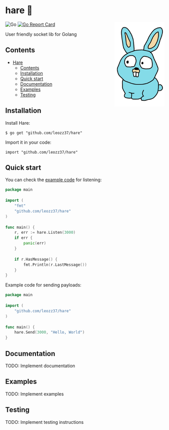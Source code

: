 # hare 🐇

<img align="right" width="159px" src="./resources/images/small-icon.png">

![Go](https://github.com/leozz37/hare/workflows/Go/badge.svg)
[![Go Report Card](https://goreportcard.com/badge/github.com/leozz37/hare)](https://goreportcard.com/report/github.com/leozz37/hare)

User friendly socket lib for Golang

## Contents

- [Hare](#hare-)
  - [Contents](#contents)
  - [Installation](#installation)
  - [Quick start](#quick-start)
  - [Documentation](#documentation)
  - [Examples](#examples)
  - [Testing](#testing)

## Installation

Install Hare:

```shell
$ go get "github.com/leozz37/hare"
```

Import it in your code:

```shell
import "github.com/leozz37/hare"
```

## Quick start

You can check the [example code]() for listening:

```go
package main

import (
    "fmt"
    "github.com/leozz37/hare"
)

func main() {
    r, err := hare.Listen(3000)
    if err {
        panic(err)
    }

    if r.HasMessage() {
        fmt.Println(r.LastMessage())
    }
}
```

Example code for sending payloads:

```go
package main

import (
    "github.com/leozz37/hare"
)

func main() {
    hare.Send(3000, "Hello, World")
}
```

## Documentation

TODO: Implement documentation

## Examples

TODO: Implement examples

## Testing

TODO: Implement testing instructions
